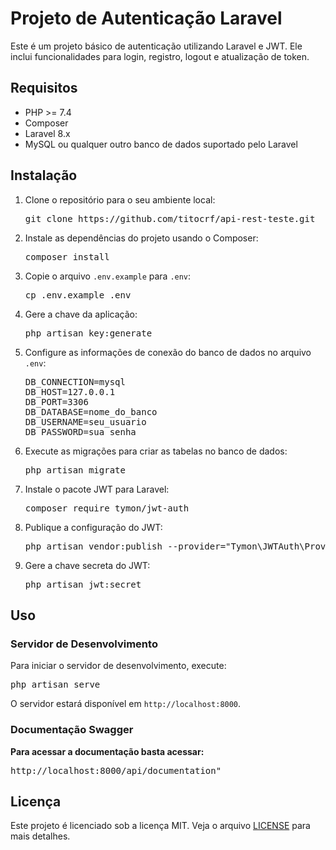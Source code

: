 <h1>Projeto de Autenticação Laravel</h1>

<p>Este é um projeto básico de autenticação utilizando Laravel e JWT. Ele inclui funcionalidades para login, registro, logout e atualização de token.</p>

<h2>Requisitos</h2>
<ul>
  <li>PHP >= 7.4</li>
  <li>Composer</li>
  <li>Laravel 8.x</li>
  <li>MySQL ou qualquer outro banco de dados suportado pelo Laravel</li>
</ul>

<h2>Instalação</h2>
<ol>
  <li>Clone o repositório para o seu ambiente local:
    <pre class="command">git clone https://github.com/titocrf/api-rest-teste.git</pre>
  </li>
  <li>Instale as dependências do projeto usando o Composer:
    <pre class="command">composer install</pre>
  </li>
  <li>Copie o arquivo <code>.env.example</code> para <code>.env</code>:
    <pre class="command">cp .env.example .env</pre>
  </li>
  <li>Gere a chave da aplicação:
    <pre class="command">php artisan key:generate</pre>
  </li>
  <li>Configure as informações de conexão do banco de dados no arquivo <code>.env</code>:
    <pre class="command">DB_CONNECTION=mysql
DB_HOST=127.0.0.1
DB_PORT=3306
DB_DATABASE=nome_do_banco
DB_USERNAME=seu_usuario
DB_PASSWORD=sua_senha</pre>
  </li>
  <li>Execute as migrações para criar as tabelas no banco de dados:
    <pre class="command">php artisan migrate</pre>
  </li>
  <li>Instale o pacote JWT para Laravel:
    <pre class="command">composer require tymon/jwt-auth</pre>
  </li>
  <li>Publique a configuração do JWT:
    <pre class="command">php artisan vendor:publish --provider="Tymon\JWTAuth\Providers\LaravelServiceProvider"</pre>
  </li>
  <li>Gere a chave secreta do JWT:
    <pre class="command">php artisan jwt:secret</pre>
  </li>
</ol>

<h2>Uso</h2>

<h3>Servidor de Desenvolvimento</h3>
<p>Para iniciar o servidor de desenvolvimento, execute:</p>
<pre class="command">php artisan serve</pre>
<p>O servidor estará disponível em <code>http://localhost:8000</code>.</p>

<h3>Documentação Swagger</h3>

<div class="endpoint">
  <p><strong>Para acessar a documentação basta acessar:</strong></p>
  <pre class="command">http://localhost:8000/api/documentation"</pre>
</div>


<h2>Licença</h2>
<p>Este projeto é licenciado sob a licença MIT. Veja o arquivo <a href="LICENSE">LICENSE</a> para mais detalhes.</p>

</body>
</html>

